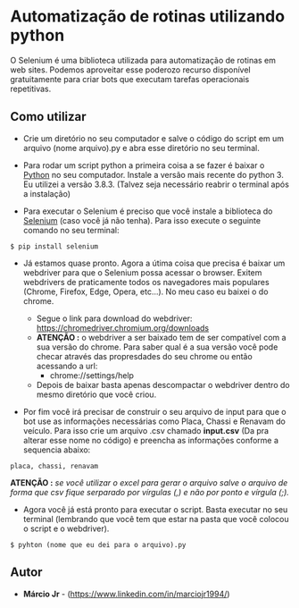 # Automatização de rotinas utilizando python

O Selenium é uma biblioteca utilizada para automatização de rotinas em web sites. Podemos aproveitar esse poderozo recurso disponível gratuitamente para criar bots que executam tarefas operacionais repetitivas.

## Como utilizar

* Crie um diretório no seu computador e salve o código do script em um arquivo (nome arquivo).py e abra esse diretório no seu terminal.

* Para rodar um script python a primeira coisa a se fazer é baixar o [Python](https://www.python.org/)  no seu computador. Instale a versão mais recente do python 3. Eu utilizei a versão 3.8.3. (Talvez seja necessário reabrir o terminal após a instalação)

* Para executar o Selenium é preciso que você instale a biblioteca do [Selenium](https://www.selenium.dev/) (caso você já não tenha). Para isso execute o seguinte comando no seu terminal:

```
$ pip install selenium
```

* Já estamos quase pronto. Agora a útima coisa que precisa é baixar um webdriver para que o Selenium possa acessar o browser. Exitem webdrivers de praticamente todos os navegadores mais populares (Chrome, Firefox, Edge, Opera, etc...). No meu caso eu baixei o do chrome.

  * Segue o link para download do webdriver: https://chromedriver.chromium.org/downloads
  * **ATENÇÃO :** o webdriver a ser baixado tem de ser compatível com a sua versão do chrome. Para saber qual é a sua versão você pode checar através das propresdades do seu chrome ou então acessando a url:
    * chrome://settings/help
  * Depois de baixar basta apenas descompactar o webdriver dentro do mesmo diretório que você criou.

* Por fim você irá precisar de construir o seu arquivo de input para que o bot use as informações necessárias como Placa, Chassi e Renavam do veículo. Para isso crie um arquivo .csv chamado **input.csv** (Da pra alterar esse nome no código) e preencha as informações conforme a sequencia abaixo:

```csv
placa, chassi, renavam
```

**ATENÇÃO :** _se você utilizar o excel para gerar o arquivo salve o arquivo de forma que csv fique serparado por vírgulas (,) e não por ponto e vírgula (;)._
  
* Agora você já está pronto para executar o script. Basta executar no seu terminal (lembrando que você tem que estar na pasta que você colocou o script e o webdriver).

```
$ pyhton (nome que eu dei para o arquivo).py
```

## Autor

* **Márcio Jr** - (https://www.linkedin.com/in/marciojr1994/)
